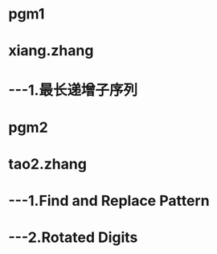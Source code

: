 # pgm1
# xiang.zhang
# ---1.最长递增子序列
# pgm2
# tao2.zhang
# ---1.Find and Replace Pattern
# ---2.Rotated Digits

